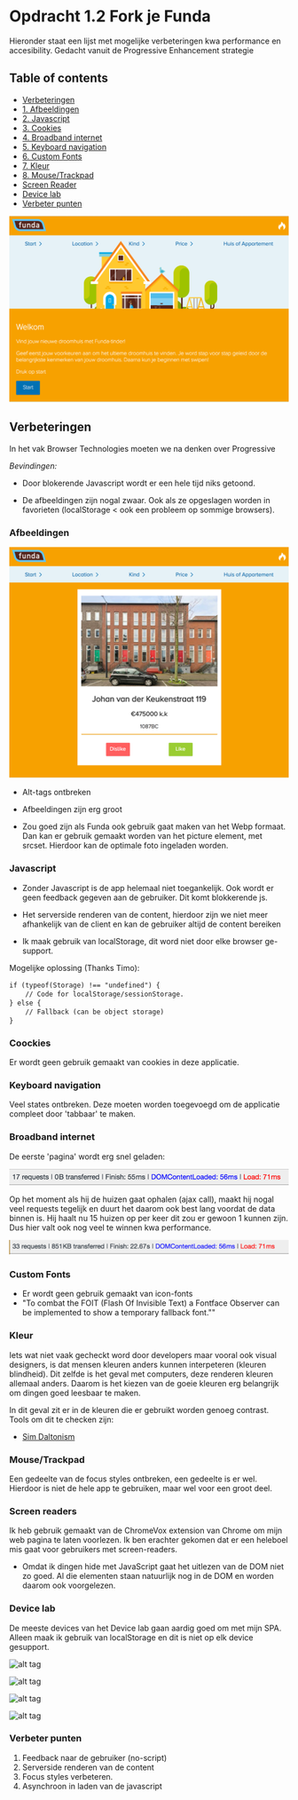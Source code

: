 # Opdracht 1.2 Fork je Funda

Hieronder staat een lijst met mogelijke verbeteringen kwa performance en accesibility.
Gedacht vanuit de Progressive Enhancement strategie

## Table of contents
- [Verbeteringen](#verbeteringen)
- [1. Afbeeldingen](#afbeeldingen)
- [2. Javascript](#javascript)
- [3. Cookies](#cookies)
- [4. Broadband internet](#broadband)
- [5. Keyboard navigation](#keyboard)
- [6. Custom Fonts](#fonts)
- [7. Kleur](#kleur)
- [8. Mouse/Trackpad](#mouse)
- [Screen Reader](#screen)
- [Device lab](#device)
- [Verbeter punten](#verbeter)

![alt tag](readme_imgs/first-state.png)

## <a name="verbeteringen"></a> Verbeteringen

In het vak Browser Technologies moeten we na denken over Progressive

*Bevindingen:*

- Door blokerende Javascript wordt er een hele tijd niks getoond.

- De afbeeldingen zijn nogal zwaar. Ook als ze opgeslagen worden in favorieten (localStorage < ook een probleem op sommige browsers).

### <a name="afbeeldingen"></a> Afbeeldingen

![alt tag](readme_imgs/afbeeldingen.png)

- Alt-tags ontbreken

- Afbeeldingen zijn erg groot

- Zou goed zijn als Funda ook gebruik gaat maken van het Webp formaat.
Dan kan er gebruik gemaakt worden van het picture element, met srcset. Hierdoor
kan de optimale foto ingeladen worden.


### <a name="javascript"></a> Javascript

- Zonder Javascript is de app helemaal niet toegankelijk. Ook wordt er geen feedback gegeven
aan de gebruiker. Dit komt blokkerende js.

- Het serverside renderen van de content, hierdoor zijn we niet meer afhankelijk van de client en kan
de gebruiker altijd de content bereiken

- Ik maak gebruik van localStorage, dit word niet door elke browser ge-support.

Mogelijke oplossing (Thanks Timo):
```
if (typeof(Storage) !== "undefined") {
    // Code for localStorage/sessionStorage.
} else {
    // Fallback (can be object storage)
}
```

### <a name="cookies"></a> Coockies

Er wordt geen gebruik gemaakt van cookies in deze applicatie.

### <a name="keyboard"></a> Keyboard navigation

Veel states ontbreken. Deze moeten worden toegevoegd om de applicatie compleet door 'tabbaar' te maken.

### <a name="broadband"></a> Broadband internet

De eerste 'pagina' wordt erg snel geladen:

![alt tag](readme_imgs/b-objects.png)

Op het moment als hij de huizen gaat ophalen (ajax call), maakt hij nogal veel requests
tegelijk en duurt het daarom ook best lang voordat de data binnen is.
Hij haalt nu 15 huizen op per keer dit zou er gewoon 1 kunnen zijn. Dus hier valt ook nog veel te winnen kwa performance.


![alt tag](readme_imgs/objects.png)

### <a name="fonts"></a> Custom Fonts

- Er wordt geen gebruik gemaakt van icon-fonts
- "To combat the FOIT (Flash Of Invisible Text) a Fontface Observer can be implemented to show a temporary fallback font.""

### <a name="kleur"></a> Kleur

Iets wat niet vaak gecheckt word door developers maar vooral ook visual designers, is dat mensen kleuren anders kunnen interpeteren (kleuren blindheid). Dit zelfde is het geval met computers, deze renderen kleuren allemaal anders. Daarom is het kiezen van de goeie kleuren erg belangrijk om dingen goed leesbaar te maken.

In dit geval zit er in de kleuren die er gebruikt worden genoeg contrast. Tools om dit te checken zijn:

- [Sim Daltonism](https://michelf.ca/projects/sim-daltonism/)

### <a name="mouse"></a> Mouse/Trackpad

Een gedeelte van de focus styles ontbreken, een gedeelte is er wel. Hierdoor is niet de hele app te gebruiken, maar wel voor een groot deel.

### <a name="screen"></a> Screen readers

Ik heb gebruik gemaakt van de ChromeVox extension van Chrome om mijn web pagina te laten voorlezen. Ik ben erachter gekomen dat er een heleboel mis gaat voor gebruikers met screen-readers.

- Omdat ik dingen hide met JavaScript gaat het uitlezen van de DOM niet zo goed. Al die elementen staan natuurlijk nog in de DOM en worden daarom ook voorgelezen.

### <a name="device"></a> Device lab

De meeste devices van het Device lab gaan aardig goed om met mijn SPA. Alleen maak ik gebruik van localStorage en dit is niet op elk device gesupport.

![alt tag](readme_imgs/device-1.jpg)

![alt tag](readme_imgs/device-2.jpg)

![alt tag](readme_imgs/device-3.jpg)

![alt tag](readme_imgs/device-4.jpg)


### <a name="verbeter"></a> Verbeter punten

1. Feedback naar de gebruiker (no-script)
2. Serverside renderen van de content
3. Focus styles verbeteren.
4. Asynchroon in laden van de javascript
